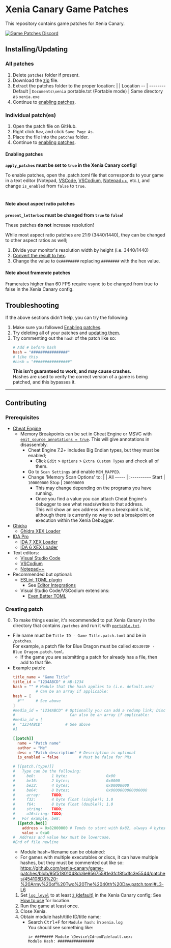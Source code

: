 # Xenia Canary Game Patches
This repository contains game patches for Xenia Canary.

[![Game Patches Discord](https://img.shields.io/discord/930763773109735484?color=5865F2&label=Game%20Patches%20Discord&logo=discord&logoColor=white)](https://discord.gg/fyRWq3xYNz)

## Installing/Updating

### All patches
1. Delete `patches` folder if present.
2. Download the [zip](../../../archive/main.zip) file.
3. Extract the patches folder to the proper location:
    |                            | Location
    --                           | --------
    Default                      | `Documents\xenia`
    portable.txt (Portable mode) | Same directory as `xenia.exe`
4. Continue to [enabling patches](#Enabling-patches).

### Individual patch(es)
1. Open the patch file on GitHub.
2. Right click `Raw`, and click `Save Page As`.
3. Place the file into the `patches` folder.
4. Continue to [enabling patches](#Enabling-patches).

#### Enabling patches
**`apply_patches` must be set to `true` in the Xenia Canary config!**

To enable patches, open the .patch.toml file that corresponds to your game in a text editor (Notepad, [VSCode](https://code.visualstudio.com/), [VSCodium](https://vscodium.com/), [Notepad++](https://notepad-plus-plus.org/), etc.), and change `is_enabled` from `false` to `true`.

#
#### Note about aspect ratio patches
**`present_letterbox` must be changed from `true` to `false`!**

These patches **do not** increase resolution!

While most aspect ratio patches are 21:9 (3440/1440), they can be changed to other aspect ratios as well;

1. Divide your monitor's resolution width by height (i.e. 3440/1440)
2. [Convert the result to hex](https://gregstoll.com/~gregstoll/floattohex).
3. Change the value to `0x########` replacing `########` with the hex value.

#### Note about framerate patches
Framerates higher than 60 FPS require vsync to be changed from true to false in the Xenia Canary config.

## Troubleshooting
If the above sections didn't help, you can try the following:
1. Make sure you followed [Enabling patches](#Enabling-patches).
2. Try deleting all of your patches and [updating them](#Updating).
3. Try commenting out the `hash` of the patch like so:
    ```toml
    # Add # before hash
    hash = "################"
    # like this
    #hash = "################"
    ```
    **This isn't guaranteed to work, and may cause crashes.**
    <br>Hashes are used to verify the correct version of a game is being patched, and this bypasses it.

---

## Contributing

### Prerequisites
* [Cheat Engine](https://www.cheatengine.org)
  * Memory Breakpoints can be set in Cheat Engine or MSVC with [`emit_source_annotations = true`](https://github.com/xenia-canary/xenia-canary/wiki/Options). This will give annotations in disassembly.
    * Cheat Engine 7.2+ includes Big Endian types, but they must be enabled;
        * Click `Edit` > `Options` > `Extra Custom Types` and check all of them.
    * Go to `Scan Settings` and enable `MEM_MAPPED`.
    * Change 'Memory Scan Options' to:
      |     | All
      ----- | :----------
      Start | `100000000`
      Stop  | `200000000`
      * This may change depending on the programs you have running.
      * Once you find a value you can attach Cheat Engine's debugger to see what reads/writes to that address.
    <br>This will show an xex address when a breakpoint is hit, although there is currently no way to set a breakpoint on execution within the Xenia Debugger.
* [Ghidra](https://ghidra-sre.org/)
    * [Ghidra XEX Loader](https://github.com/zeroKilo/XEXLoaderWV/releases)
* [IDA Pro](https://hex-rays.com/ida-pro/)
    * [IDA 7 XEX Loader](https://github.com/emoose/idaxex)
    * [IDA 6 XEX Loader](https://xorloser.com/blog/?p=395)
* Text editors:
  * [Visual Studio Code](https://code.visualstudio.com/)
  * [VSCodium](https://vscodium.com/)
  * [Notepad++](https://notepad-plus-plus.org/)
* Recommended but optional:
  * [ESLint TOML plugin](https://ota-meshi.github.io/eslint-plugin-toml/user-guide/#installation)
      * See [Editor Integrations](https://ota-meshi.github.io/eslint-plugin-toml/user-guide/#editor-integrations)
  * Visual Studio Code/VSCodium extensions:
      * [Even Better TOML](https://marketplace.visualstudio.com/items?itemName=tamasfe.even-better-toml)

### Creating patch
0. To make things easier, it's recommended to put Xenia Canary in the directory that contains `/patches` and run it with [`portable.txt`](https://github.com/xenia-project/xenia/wiki/Options#how-to-use).
* File name must be `Title ID - Game Title.patch.toml` and be in `/patches`.
 <br>For example, a patch file for Blue Dragon must be called `4D5307DF - Blue Dragon.patch.toml`.
  * If the game you are submitting a patch for already has a file, then add to that file.
* Example patch:
  ```toml
  title_name = "Game Title"
  title_id = "1234ABCD" # AB-1234
  hash = "" # Module that the hash applies to (i.e. default.xex)
            # Can be an array if applicable:
  hash = [
    #""     # See above
  ]
  #media_id = "1234ABCD" # Optionally you can add a redump link; Disc (Region): http://redump.org/disc/1234
  #                        Can also be an array if applicable:
  #media_id = [
  #  "1234ABCD"          # See above
  #]

  [[patch]]
    name = "Patch name"
    author = "Me"
    desc = "Patch description" # Description is optional
    is_enabled = false         # Must be false for PRs

  # [[patch.(type)]]
  #   Type can be the following:
  #     be8:       1 byte;                 0x00
  #     be16:      2 bytes;                0x0000
  #     be32:      4 bytes;                0x00000000
  #     be64:      8 bytes;                0x0000000000000000
  #     array:     TODO;
  #     f32:       4 byte float (single?); 1.0
  #     f64:       8 byte float (double?); 1.0
  #     string:    TODO;
  #     u16string: TODO;
  #   For example, be8:
    [[patch.be8]]
      address = 0x82000000 # Tends to start with 0x82, always 4 bytes
      value = 0xa0
  #  Address and value hex must be lowercase.
  #End of file newline
  ```
  * Module hash+filename can be obtained:
   * For games with multiple executables or discs, it can have multiple hashes, but they must be commented out like so:
     https://github.com/xenia-canary/game-patches/blob/95f51801048dc6e95675581e3fcf8fcdfc3e5544/patches/454108D8%20-%20Army%20of%20Two%20The%2040th%20Day.patch.toml#L3-L6
    1. Set [`log_level`](https://github.com/xenia-canary/xenia-canary/wiki/Options) to at least [`2` (default)](https://github.com/xenia-canary/xenia-canary/wiki/Options) in the Xenia Canary config; See [How to use](https://github.com/xenia-canary/xenia-canary/wiki/Options#how-to-use) for location.
    2. Run the game at least once.
    3. Close Xenia.
    4. Obtain module hash/title ID/title name;
        * Search <kbd>Ctrl+F</kbd> for `Module hash:` in `xenia.log`
        <br>You should see something like:
          ```
          i> ######## Module \Device\Cdrom0\default.xex:
          Module Hash: ################
          ```
